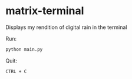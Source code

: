 # matrix-terminal

Displays my rendition of digital rain in the terminal

Run:
```bash
python main.py
```
Quit:
```bash
CTRL + C
```
